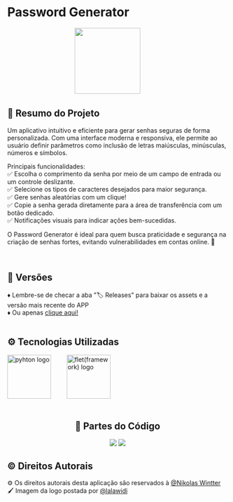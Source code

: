 <h1 align="left">Password Generator</h1>
<div align="center">
  <img height = "150" src = "https://github.com/user-attachments/assets/32567a5b-bbb3-4274-a9ed-5a898b6f2354"/>
  <img width = "42" />
</div>
  
  <h2>📑 Resumo do Projeto</h3>
  <p> 
    Um aplicativo intuitivo e eficiente para gerar senhas seguras de forma personalizada. Com uma interface moderna e responsiva, ele permite ao usuário definir parâmetros como inclusão de letras maiúsculas, minúsculas, números e símbolos. 

Principais funcionalidades: <br>
✅ Escolha o comprimento da senha por meio de um campo de entrada ou um controle deslizante. <br>
✅ Selecione os tipos de caracteres desejados para maior segurança. <br>
✅ Gere senhas aleatórias com um clique! <br>
✅ Copie a senha gerada diretamente para a área de transferência com um botão dedicado. <br>
✅ Notificações visuais para indicar ações bem-sucedidas. <br>

O Password Generator é ideal para quem busca praticidade e segurança na criação de senhas fortes, evitando vulnerabilidades em contas online. 🚀

  </p>
</div>

<br>

<h2>🔗 Versões</h2>

♦ Lembre-se de checar a aba "🏷 Releases" para baixar os assets e a versão mais recente do APP <br>
♦ Ou apenas [clique aqui!](https://github.com/nkwintter/Password-Generator/releases) <br><br>

<h2>⚙ Tecnologias Utilizadas</h2>
<div align="left">
  <img height = "100" src = "https://cdn.jsdelivr.net/gh/devicons/devicon/icons/python/python-original.svg" alt="pyhton logo" />
  <img width = "28" />
  <img height = "100" src = "https://flet.dev/img/logo.svg" alt="flet(framework) logo" />
  <img width = "28" />
</div>

<br>

<div align = "center">
  <h2>💾 Partes do Código</h3>
  <img src="https://github.com/user-attachments/assets/c9cf8969-4434-46e0-b0be-d4335dec92d6" />
  <img src="https://github.com/user-attachments/assets/10440d6c-1e4d-4193-8d90-6bade5bdc74a" />
</div>

<h2>© Direitos Autorais</h2>

⚙ Os direitos autorais desta aplicação são reservados à [@Nikolas Wintter](https://www.linkedin.com/in/nikolas-wintter-2608a8317/) <br> 
🖌 Imagem da logo postada por [@lalawidi](https://br.freepik.com)


